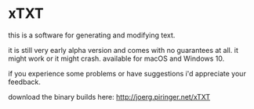 # xTXT
this is a software for generating and modifying text.

it is still very early alpha version and comes with no guarantees at all. it might work or it might crash.
available for macOS and Windows 10.

if you experience some problems or have suggestions i'd appreciate your feedback.

download the binary builds here:
http://joerg.piringer.net/xTXT
